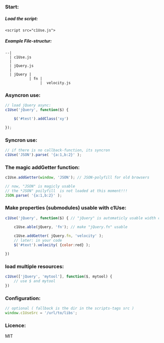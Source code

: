 ### Start:

##### Load the script:
    <script src="c1Use.js">

##### Example File-structur:
    --|
      | c1Use.js
      |
      | jQuery.js
      |
      | jQuery | 
               | fn | 
                    |  velocity.js

### Asyncron use:
```javascript
// load jQuery async:
c1Use('jQuery', function($) {

    $('#test').addClass('xy')

});
```

### Syncron use:
```javascript
// if there is no callback-function, its syncron
c1Use('JSON').parse( '{a:1,b:2}' );
```

### The magic addGetter function:
```javascript
c1Use.addGetter(window, 'JSON'); // JSON-polyfill for old browsers

// now, "JSON" is magicly usable
// the *JSON" poilyfill  is not loaded at this moment!!!
JSON.parse( '{a:1,b:2}' ); 
```

### Make properties (submodules) usable with c1Use:
```javascript
c1Use('jQuery', function($) { // "jQuery" is automaticly usable width c1Use because loaded with c1Use.

    c1Use.able(jQuery, 'fn'); // make "jQuery.fn" usable
    
    c1Use.addGetter( jQuery.fn, 'velocity' );
    // later: in your code
    $('#text').velocity( {color:red} );

})
```

### load multiple resources:
```javascript
c1Use(['jQuery', 'mytool'], function($, mytool) {
    // use $ and mytool
})
```

### Configuration:
```javascript
// optional ( fallback is the dir in the scripts-tags src )
window.c1UseSrc = '/url/to/libs';
```

### Licence:
MIT


